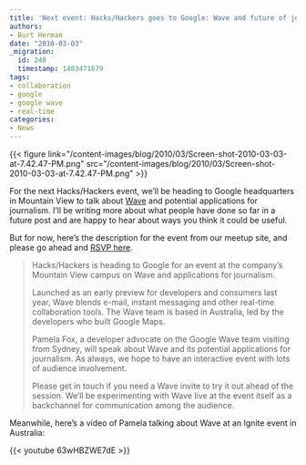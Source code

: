 ```yaml
---
title: 'Next event: Hacks/Hackers goes to Google: Wave and future of journalism'
authors:
- Burt Herman
date: "2010-03-03"
_migration:
  id: 248
  timestamp: 1483471679
tags:
- collaboration
- google
- google wave
- real-time
categories:
- News
---
```


{{< figure link="/content-images/blog/2010/03/Screen-shot-2010-03-03-at-7.42.47-PM.png" src="/content-images/blog/2010/03/Screen-shot-2010-03-03-at-7.42.47-PM.png" >}}

For the next Hacks/Hackers event, we&#8217;ll be heading to Google headquarters in Mountain View to talk about [Wave][1] and potential applications for journalism. I&#8217;ll be writing more about what people have done so far in a future post and are happy to hear about ways you think it could be useful.

But for now, here&#8217;s the description for the event from our meetup site, and please go ahead and [RSVP here][2].

> Hacks/Hackers is heading to Google for an event at the company&#8217;s Mountain View campus on Wave and applications for journalism.
> 
> Launched as an early preview for developers and consumers last year, Wave blends e-mail, instant messaging and other real-time collaboration tools. The Wave team is based in Australia, led by the developers who built Google Maps.
> 
> Pamela Fox, a developer advocate on the Google Wave team visiting from Sydney, will speak about Wave and its potential applications for journalism. As always, we hope to have an interactive event with lots of audience involvement.
> 
> Please get in touch if you need a Wave invite to try it out ahead of the session. We&#8217;ll be experimenting with Wave live at the event itself as a backchannel for communication among the audience.

Meanwhile, here&#8217;s a video of Pamela talking about Wave at an Ignite event in Australia:

{{< youtube 63wHBZWE7dE >}}

 [1]: http://wave.google.com
 [2]: http://www.meetup.com/hacksandhackers/calendar/12777892/?from=list&offset=0